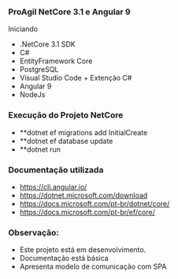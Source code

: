 ### ProAgil NetCore 3.1 e Angular 9
Iniciando
- .NetCore 3.1 SDK
- C#
- EntityFramework Core
- PostgreSQL
- Visual Studio Code + Extenção C#
- Angular 9
- NodeJs

### Execução do Projeto NetCore
- **dotnet ef migrations add InitialCreate
- **dotnet ef database update
- **dotnet run

### Documentação utilizada
- https://cli.angular.io/
- https://dotnet.microsoft.com/download
- https://docs.microsoft.com/pt-br/dotnet/core/
- https://docs.microsoft.com/pt-br/ef/core/

### Observação:
- Este projeto está em desenvolvimento.
- Documentação está básica
- Apresenta modelo de comunicação com SPA
